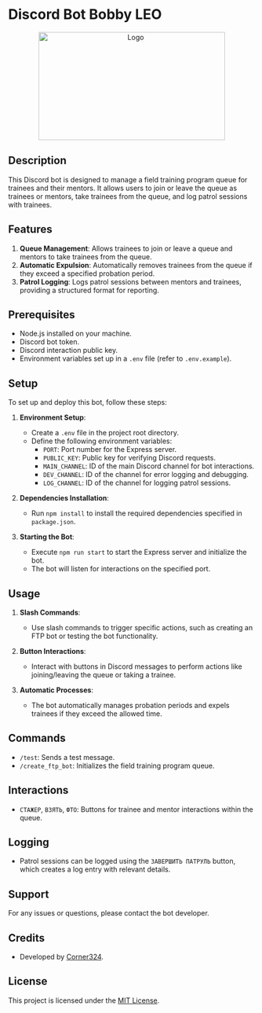 # Discord Bot Bobby LEO

<p align="center">
  <a href="https://github.com/Corner324/Bobby-LEO">
    <img src="https://i.imgur.com/eR23ir4.png" alt="Logo" width="380" height="220"м>
  </a>
  
## Description
This Discord bot is designed to manage a field training program queue for trainees and their mentors. It allows users to join or leave the queue as trainees or mentors, take trainees from the queue, and log patrol sessions with trainees.


## Features
1. **Queue Management**: Allows trainees to join or leave a queue and mentors to take trainees from the queue.
2. **Automatic Expulsion**: Automatically removes trainees from the queue if they exceed a specified probation period.
3. **Patrol Logging**: Logs patrol sessions between mentors and trainees, providing a structured format for reporting.


## Prerequisites
- Node.js installed on your machine.
- Discord bot token.
- Discord interaction public key.
- Environment variables set up in a `.env` file (refer to `.env.example`).


## Setup
To set up and deploy this bot, follow these steps:

1. **Environment Setup**:
   - Create a `.env` file in the project root directory.
   - Define the following environment variables:
     - `PORT`: Port number for the Express server.
     - `PUBLIC_KEY`: Public key for verifying Discord requests.
     - `MAIN_CHANNEL`: ID of the main Discord channel for bot interactions.
     - `DEV_CHANNEL`: ID of the channel for error logging and debugging.
     - `LOG_CHANNEL`: ID of the channel for logging patrol sessions.

2. **Dependencies Installation**:
   - Run `npm install` to install the required dependencies specified in `package.json`.

3. **Starting the Bot**:
   - Execute `npm run start` to start the Express server and initialize the bot.
   - The bot will listen for interactions on the specified port.


## Usage

1. **Slash Commands**:
   - Use slash commands to trigger specific actions, such as creating an FTP bot or testing the bot functionality.

2. **Button Interactions**:
   - Interact with buttons in Discord messages to perform actions like joining/leaving the queue or taking a trainee.

3. **Automatic Processes**:
   - The bot automatically manages probation periods and expels trainees if they exceed the allowed time.


## Commands
- `/test`: Sends a test message.
- `/create_ftp_bot`: Initializes the field training program queue.

## Interactions
- `СТАЖЕР`, `ВЗЯТЬ`, `ФТО`: Buttons for trainee and mentor interactions within the queue.

## Logging
- Patrol sessions can be logged using the `ЗАВЕРШИТЬ ПАТРУЛЬ` button, which creates a log entry with relevant details.

## Support
For any issues or questions, please contact the bot developer.

## Credits
- Developed by [Corner324](https://github.com/Corner324).
  
## License
This project is licensed under the [MIT License](https://github.com/Corner324/Bobby-LEO/blob/main/LICENSE).
